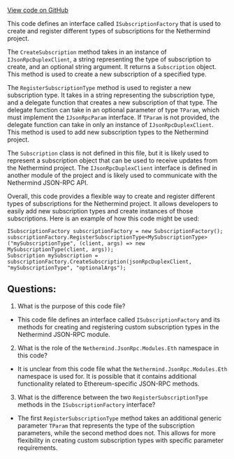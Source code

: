 [View code on GitHub](https://github.com/NethermindEth/nethermind/src/Nethermind/Nethermind.JsonRpc/Modules/Subscribe/ISubscriptionFactory.cs)

This code defines an interface called `ISubscriptionFactory` that is used to create and register different types of subscriptions for the Nethermind project. 

The `CreateSubscription` method takes in an instance of `IJsonRpcDuplexClient`, a string representing the type of subscription to create, and an optional string argument. It returns a `Subscription` object. This method is used to create a new subscription of a specified type.

The `RegisterSubscriptionType` method is used to register a new subscription type. It takes in a string representing the subscription type, and a delegate function that creates a new subscription of that type. The delegate function can take in an optional parameter of type `TParam`, which must implement the `IJsonRpcParam` interface. If `TParam` is not provided, the delegate function can take in only an instance of `IJsonRpcDuplexClient`. This method is used to add new subscription types to the Nethermind project.

The `Subscription` class is not defined in this file, but it is likely used to represent a subscription object that can be used to receive updates from the Nethermind project. The `IJsonRpcDuplexClient` interface is defined in another module of the project and is likely used to communicate with the Nethermind JSON-RPC API.

Overall, this code provides a flexible way to create and register different types of subscriptions for the Nethermind project. It allows developers to easily add new subscription types and create instances of those subscriptions. Here is an example of how this code might be used:

```
ISubscriptionFactory subscriptionFactory = new SubscriptionFactory();
subscriptionFactory.RegisterSubscriptionType<MySubscriptionType>("mySubscriptionType", (client, args) => new MySubscriptionType(client, args));
Subscription mySubscription = subscriptionFactory.CreateSubscription(jsonRpcDuplexClient, "mySubscriptionType", "optionalArgs");
```
## Questions: 
 1. What is the purpose of this code file?
- This code file defines an interface called `ISubscriptionFactory` and its methods for creating and registering custom subscription types in the Nethermind JSON-RPC module.

2. What is the role of the `Nethermind.JsonRpc.Modules.Eth` namespace in this code?
- It is unclear from this code file what the `Nethermind.JsonRpc.Modules.Eth` namespace is used for. It is possible that it contains additional functionality related to Ethereum-specific JSON-RPC methods.

3. What is the difference between the two `RegisterSubscriptionType` methods in the `ISubscriptionFactory` interface?
- The first `RegisterSubscriptionType` method takes an additional generic parameter `TParam` that represents the type of the subscription parameters, while the second method does not. This allows for more flexibility in creating custom subscription types with specific parameter requirements.